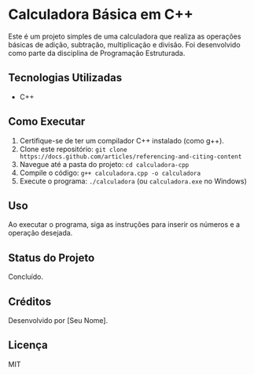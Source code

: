 # Calculadora Básica em C++

Este é um projeto simples de uma calculadora que realiza as operações básicas de adição, subtração, multiplicação e divisão. Foi desenvolvido como parte da disciplina de Programação Estruturada.

## Tecnologias Utilizadas

* C++

## Como Executar

1.  Certifique-se de ter um compilador C++ instalado (como g++).
2.  Clone este repositório: `git clone https://docs.github.com/articles/referencing-and-citing-content`
3.  Navegue até a pasta do projeto: `cd calculadora-cpp`
4.  Compile o código: `g++ calculadora.cpp -o calculadora`
5.  Execute o programa: `./calculadora` (ou `calculadora.exe` no Windows)

## Uso

Ao executar o programa, siga as instruções para inserir os números e a operação desejada.

## Status do Projeto

Concluído.

## Créditos

Desenvolvido por [Seu Nome].

## Licença

MIT
